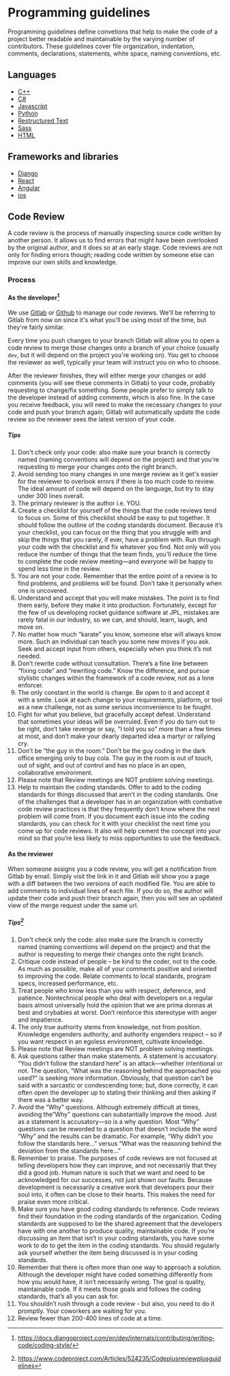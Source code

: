 # Programming guidelines

Programming guidelines define convetions that help to make the code of a project better readable and
maintainable by the varying number of contributors.
These guidelines cover file organization, indentation, comments, declarations, statements, white space,
naming conventions, etc.

## Languages

- [C++](./languages/cpp/README.md)
- [C\#](./languages/csharp/README.md)
- [Javascript](./languages/javascript/README.md)
- [Python](./languages/python/README.md)
- [Restructured Text](./languages/restructuredtext/README.md)
- [Sass](./languages/sass/README.md)
- [HTML](./languages/html/README.md)

## Frameworks and libraries

- [Django](./django/README.md)
- [React](./react/README.md)
- [Angular](./angular/README.md)
- [ios](./ios/README.md)

## Code Review

A code review is the process of manually inspecting source code written
by another person. It allows us to find errors that might have been
overlooked by the original author, and it does so at an early stage.
Code reviews are not only for finding errors though; reading code
written by someone else can improve our own skills and knowledge.

### Process

#### As the developer[^1]

We use [Gitlab](https://git.sophilabs.io/) or
[Github](https://github.com/sophilabs) to manage our code reviews. We'll
be referring to Gitlab from now on since it's what you'll be using most
of the time, but they're fairly similar.

Every time you push changes to your branch Gitlab will allow you to open
a code review to merge those changes onto a branch of your choice
(usually `dev`, but it will depend on the project you're working on).
You get to choose the reviewer as well, typically your team will
instruct you on who to choose.

After the reviewer finishes, they will either merge your changes or add
comments (you will see these comments in Gitlab) to your code, probably
requesting to change/fix something. Some people prefer to simply talk to
the developer instead of adding comments, which is also fine. In the
case you receive feedback, you will need to make the necessary changes
to your code and push your branch again; Gitlab will automatically
update the code review so the reviewer sees the latest version of your
code.

##### Tips

1. Don't check only your code: also make sure your branch is correctly
   named (naming conventions will depend on the project) and that
   you're requesting to merge your changes onto the right branch.
2. Avoid sending too many changes in one merge review as it get's
   easier for the reviewer to overlook errors if there is too much code
   to review. The ideal amount of code will depend on the language, but
   try to stay under 300 lines overall.
3. The primary reviewer is the author i.e. YOU.
4. Create a checklist for yourself of the things that the code reviews
   tend to focus on. Some of this checklist should be easy to put
   together. It should follow the outline of the coding standards
   document. Because it’s your checklist, you can focus on the thing
   that you struggle with and skip the things that you rarely, if ever,
   have a problem with. Run through your code with the checklist and
   fix whatever you find. Not only will you reduce the number of things
   that the team finds, you’ll reduce the time to complete the code
   review meeting—and everyone will be happy to spend less time in the
   review.
5. You are not your code. Remember that the entire point of a review is
   to find problems, and problems will be found. Don’t take it
   personally when one is uncovered.
6. Understand and accept that you will make mistakes. The point is to
   find them early, before they make it into production. Fortunately,
   except for the few of us developing rocket guidance software at JPL,
   mistakes are rarely fatal in our industry, so we can, and should,
   learn, laugh, and move on.
7. No matter how much “karate” you know, someone else will always know
   more. Such an individual can teach you some new moves if you ask.
   Seek and accept input from others, especially when you think it’s
   not needed.
8. Don’t rewrite code without consultation. There’s a fine line between
   “fixing code” and “rewriting code.” Know the difference, and pursue
   stylistic changes within the framework of a code review, not as a
   lone enforcer.
9. The only constant in the world is change. Be open to it and accept
   it with a smile. Look at each change to your requirements, platform,
   or tool as a new challenge, not as some serious inconvenience to be
   fought.
10. Fight for what you believe, but gracefully accept defeat. Understand
    that sometimes your ideas will be overruled. Even if you do turn out
    to be right, don’t take revenge or say, “I told you so” more than a
    few times at most, and don’t make your dearly departed idea a martyr
    or rallying cry.
11. Don’t be “the guy in the room.” Don’t be the guy coding in the dark
    office emerging only to buy cola. The guy in the room is out of
    touch, out of sight, and out of control and has no place in an open,
    collaborative environment.
12. Please note that Review meetings are NOT problem solving meetings.
13. Help to maintain the coding standards. Offer to add to the coding
    standards for things discussed that aren’t in the coding standards.
    One of the challenges that a developer has in an organization with
    combative code review practices is that they frequently don’t know
    where the next problem will come from. If you document each issue
    into the coding standards, you can check for it with your checklist
    the next time you come up for code reviews. It also will help cement
    the concept into your mind so that you’re less likely to miss
    opportunities to use the feedback.

#### As the reviewer

When someone assigns you a code review, you will get a notification from
Gitlab by email. Simply visit the link in it and Gitlab will show you a
page with a diff between the two versions of each modified file. You are
able to add comments to individual lines of each file. If you do so, the
author will update their code and push their branch again, then you will
see an updated view of the merge request under the same url.

##### Tips[^2]

1. Don't check only the code: also make sure the branch is correctly
   named (naming conventions will depend on the project) and that the
   author is requesting to merge their changes onto the right branch.
2. Critique code instead of people – be kind to the coder, not to the
   code. As much as possible, make all of your comments positive and
   oriented to improving the code. Relate comments to local standards,
   program specs, increased performance, etc.
3. Treat people who know less than you with respect, deference, and
   patience. Nontechnical people who deal with developers on a regular
   basis almost universally hold the opinion that we are prima donnas
   at best and crybabies at worst. Don’t reinforce this stereotype with
   anger and impatience.
4. The only true authority stems from knowledge, not from position.
   Knowledge engenders authority, and authority engenders respect – so
   if you want respect in an egoless environment, cultivate knowledge.
5. Please note that Review meetings are NOT problem solving meetings.
6. Ask questions rather than make statements. A statement is
   accusatory. “You didn’t follow the standard here” is an
   attack—whether intentional or not. The question, “What was the
   reasoning behind the approached you used?” is seeking more
   information. Obviously, that question can’t be said with a sarcastic
   or condescending tone; but, done correctly, it can often open the
   developer up to stating their thinking and then asking if there was
   a better way.
7. Avoid the “Why” questions. Although extremely difficult at times,
   avoiding the”Why” questions can substantially improve the mood. Just
   as a statement is accusatory—so is a why question. Most “Why”
   questions can be reworded to a question that doesn’t include the
   word “Why” and the results can be dramatic. For example, “Why didn’t
   you follow the standards here…” versus “What was the reasoning
   behind the deviation from the standards here…”
8. Remember to praise. The purposes of code reviews are not focused at
   telling developers how they can improve, and not necessarily that
   they did a good job. Human nature is such that we want and need to
   be acknowledged for our successes, not just shown our faults.
   Because development is necessarily a creative work that developers
   pour their soul into, it often can be close to their hearts. This
   makes the need for praise even more critical.
9. Make sure you have good coding standards to reference. Code reviews
   find their foundation in the coding standards of the organization.
   Coding standards are supposed to be the shared agreement that the
   developers have with one another to produce quality, maintainable
   code. If you’re discussing an item that isn’t in your coding
   standards, you have some work to do to get the item in the coding
   standards. You should regularly ask yourself whether the item being
   discussed is in your coding standards.
10. Remember that there is often more than one way to approach a
    solution. Although the developer might have coded something
    differently from how you would have, it isn’t necessarily wrong. The
    goal is quality, maintainable code. If it meets those goals and
    follows the coding standards, that’s all you can ask for.
11. You shouldn’t rush through a code review - but also, you need to do
    it promptly. Your coworkers are waiting for you.
12. Review fewer than 200-400 lines of code at a time.

[^1]: <https://docs.djangoproject.com/en/dev/internals/contributing/writing-code/coding-style/>

[^2]: <https://www.codeproject.com/Articles/524235/Codeplusreviewplusguidelines>